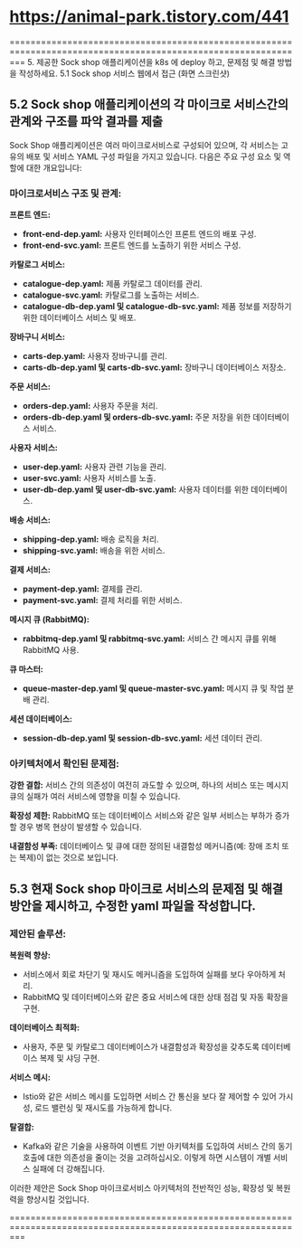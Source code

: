 # https://animal-park.tistory.com/441
===============================================================================================================
5. 제공한 Sock shop 애플리케이션을 k8s 에 deploy 하고, 문제점 및 해결 방법을 작성하세요.
5.1 Sock shop 서비스 웹에서 접근 (화면 스크린샷)
## 5.2 Sock shop 애플리케이션의 각 마이크로 서비스간의 관계와 구조를 파악 결과를 제출

Sock Shop 애플리케이션은 여러 마이크로서비스로 구성되어 있으며, 각 서비스는 고유의 배포 및 서비스 YAML 구성 파일을 가지고 있습니다. 다음은 주요 구성 요소 및 역할에 대한 개요입니다:

### 마이크로서비스 구조 및 관계:

**프론트 엔드:**

- **front-end-dep.yaml:** 사용자 인터페이스인 프론트 엔드의 배포 구성.
- **front-end-svc.yaml:** 프론트 엔드를 노출하기 위한 서비스 구성.

**카탈로그 서비스:**

- **catalogue-dep.yaml:** 제품 카탈로그 데이터를 관리.
- **catalogue-svc.yaml:** 카탈로그를 노출하는 서비스.
- **catalogue-db-dep.yaml 및 catalogue-db-svc.yaml:** 제품 정보를 저장하기 위한 데이터베이스 서비스 및 배포.

**장바구니 서비스:**

- **carts-dep.yaml:** 사용자 장바구니를 관리.
- **carts-db-dep.yaml 및 carts-db-svc.yaml:** 장바구니 데이터베이스 저장소.

**주문 서비스:**

- **orders-dep.yaml:** 사용자 주문을 처리.
- **orders-db-dep.yaml 및 orders-db-svc.yaml:** 주문 저장을 위한 데이터베이스 서비스.

**사용자 서비스:**

- **user-dep.yaml:** 사용자 관련 기능을 관리.
- **user-svc.yaml:** 사용자 서비스를 노출.
- **user-db-dep.yaml 및 user-db-svc.yaml:** 사용자 데이터를 위한 데이터베이스.

**배송 서비스:**

- **shipping-dep.yaml:** 배송 로직을 처리.
- **shipping-svc.yaml:** 배송을 위한 서비스.

**결제 서비스:**

- **payment-dep.yaml:** 결제를 관리.
- **payment-svc.yaml:** 결제 처리를 위한 서비스.

**메시지 큐 (RabbitMQ):**

- **rabbitmq-dep.yaml 및 rabbitmq-svc.yaml:** 서비스 간 메시지 큐를 위해 RabbitMQ 사용.

**큐 마스터:**

- **queue-master-dep.yaml 및 queue-master-svc.yaml:** 메시지 큐 및 작업 분배 관리.

**세션 데이터베이스:**

- **session-db-dep.yaml 및 session-db-svc.yaml:** 세션 데이터 관리.

### 아키텍처에서 확인된 문제점:

**강한 결합:** 서비스 간의 의존성이 여전히 과도할 수 있으며, 하나의 서비스 또는 메시지 큐의 실패가 여러 서비스에 영향을 미칠 수 있습니다.

**확장성 제한:** RabbitMQ 또는 데이터베이스 서비스와 같은 일부 서비스는 부하가 증가할 경우 병목 현상이 발생할 수 있습니다.

**내결함성 부족:** 데이터베이스 및 큐에 대한 정의된 내결함성 메커니즘(예: 장애 조치 또는 복제)이 없는 것으로 보입니다.

## 5.3 현재 Sock shop 마이크로 서비스의 문제점 및 해결 방안을 제시하고, 수정한 yaml 파일을 작성합니다.

### 제안된 솔루션:

**복원력 향상:**

- 서비스에서 회로 차단기 및 재시도 메커니즘을 도입하여 실패를 보다 우아하게 처리.
- RabbitMQ 및 데이터베이스와 같은 중요 서비스에 대한 상태 점검 및 자동 확장을 구현.

**데이터베이스 최적화:**

- 사용자, 주문 및 카탈로그 데이터베이스가 내결함성과 확장성을 갖추도록 데이터베이스 복제 및 샤딩 구현.

**서비스 메시:**

- Istio와 같은 서비스 메시를 도입하면 서비스 간 통신을 보다 잘 제어할 수 있어 가시성, 로드 밸런싱 및 재시도를 가능하게 합니다.

**탈결합:**

- Kafka와 같은 기술을 사용하여 이벤트 기반 아키텍처를 도입하여 서비스 간의 동기 호출에 대한 의존성을 줄이는 것을 고려하십시오. 이렇게 하면 시스템이 개별 서비스 실패에 더 강해집니다.

이러한 제안은 Sock Shop 마이크로서비스 아키텍처의 전반적인 성능, 확장성 및 복원력을 향상시킬 것입니다.

===============================================================================================================
 
